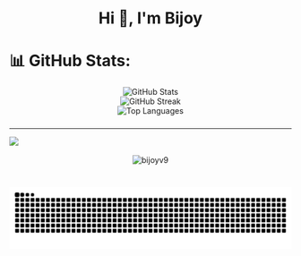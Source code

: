 <h1 align="center">Hi 👋, I'm Bijoy</h1>

###

# 📊 GitHub Stats:

<div align="center">
  <img src="https://github-readme-stats.vercel.app/api?username=bijoyv9&theme=dark&hide_border=true&include_all_commits=false&count_private=false" width="500" alt="GitHub Stats" />
  <br/>
  <img src="https://nirzak-streak-stats.vercel.app/?user=bijoyv9&theme=dark&hide_border=true" width="500" alt="GitHub Streak" />
  <br/>
  <img src="https://github-readme-stats.vercel.app/api/top-langs/?username=bijoyv9&theme=dark&hide_border=true&include_all_commits=false&count_private=false&layout=compact" width="500" alt="Top Languages" />
</div>

###

---
[![](https://visitcount.itsvg.in/api?id=ryukftw&icon=0&color=0)](https://visitcount.itsvg.in)

<!-- Proudly created with GPRM ( https://gprm.itsvg.in ) -->

<p align="center"> <img src="https://komarev.com/ghpvc/?username=bijoyv9&label=Profile%20views&color=0e75b6&style=flat" alt="bijoyv9" /> </p>

###

<br clear="both">

<img src="https://raw.githubusercontent.com/bijoyv9/bijoyv9/output/snake.svg" alt="Snake animation" />

###


